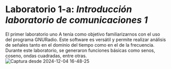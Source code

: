 # Laboratorio 1-a: *Introducción laboratorio de comunicaciones 1*

El primer laboratorio uno A tenía como objetivo familiarizarnos con el uso del programa GNURadio. Este software es versátil y permite realizar análisis de señales tanto en el dominio del tiempo como en el de la frecuencia. Durante este laboratorio, se generaron funciones básicas como senos, coseno, ondas cuadradas, entre otras.
![Captura desde 2024-12-04 16-48-25](https://github.com/user-attachments/assets/fc791383-b87c-477a-89a7-3bc2fdb256cd)
